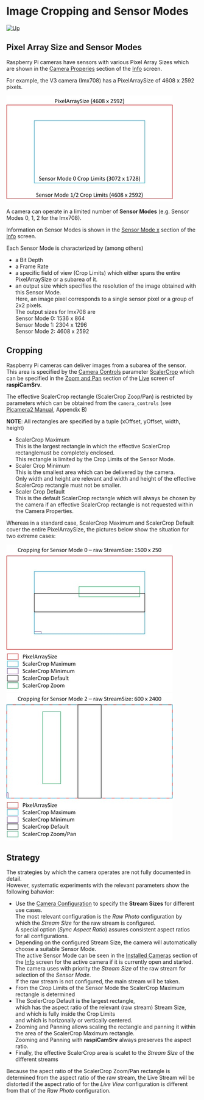 # Image Cropping and Sensor Modes

[![Up](img/goup.gif)](./ZoomPan.md)


## Pixel Array Size and Sensor Modes

Raspberry Pi cameras have sensors with various Pixel Array Sizes which are shown in the [Camera Properies](./Information.md#camera-properties) section of the [Info](./Information.md) screen.

For example, the V3 camera (Imx708) has a PixelArraySize of 4608 x 2592 pixels.

![SensorModes](./img/Cropping_SensorModes.jpg)

A camera can operate in a limited number of **Sensor Modes** (e.g. Sensor Modes 0, 1, 2 for the Imx708).

Information on Sensor Modes is shown in the [Sensor Mode x](./Information.md#sensor-modes) section of the [Info](./Information.md) screen.

Each Sensor Mode is characterized by (among others) 
- a Bit Depth
- a Frame Rate
- a specific field of view (Crop Limits) which either spans the entire PixelArraySize or a subarea of it.
- an output size which specifies the resolution of the image obtained with this Sensor Mode.   
Here, an image pixel corresponds to a single sensor pixel or a group of 2x2 pixels.   
The output sizes for Imx708 are    
Sensor Mode 0: 1536 x 864    
Sensor Mode 1: 2304 x 1296    
Sensor Mode 2: 4608 x 2592

## Cropping

Raspberry Pi cameras can deliver images from a subarea of the sensor.    
This area is specified by the [Camera Controls](./CameraControls.md) parameter [ScalerCrop](./ZoomPan.md#current-scalercrop-zoom) which can be specified in the [Zoom and Pan](./ZoomPan.md) section of the [Live](./LiveScreen.md) screen of **raspiCamSrv**.

The effective ScalerCrop rectangle (ScalerCrop Zoop/Pan) is restricted by parameters which can be obtained from the ```camera_controls``` (see [Picamera2 Manual](./picamera2-manual.pdf), Appendix B)

**NOTE**: All rectangles are specified by a tuple (xOffset, yOffset, width, height)

- ScalerCrop Maximum    
This is the largest rectangle in which the effective ScalerCrop rectanglemust be completely enclosed.    
This rectangle is limited by the Crop Limits of the Sensor Mode.
- Scaler Crop Minimum   
This is the smallest area which can be delivered by the camera.    
Only width and height are relevant and width and height of the effective ScalerCrop rectangle must not be smaller.
- Scaler Crop Default     
This is the default ScalerCrop rectangle which will always be chosen by the camera if an effective ScalerCrop rectangle is not requested within the Camera Properties.    

Whereas in a standard case, ScalerCrop Maximum and ScalerCrop Default cover the entire PixelArraySize, the pictures below show the situation for two extreme cases:

![ScalerCrop Sensor Mode 0](./img/Cropping_ScalerCrop_0.jpg) &nbsp; ![ScalerCrop Sensor Mode 0](./img/Cropping_ScalerCrop_2.jpg)

## Strategy

The strategies by which the camera operates are not fully documented in detail.   
However, systematic experiments with the relevant parameters show the following bahavior:

- Use the [Camera Configuration](./Configuration.md) to specify the **Stream Sizes** for different use cases.    
The most relevant configuration is the *Raw Photo* configuration by which the *Stream Size* for the raw stream is configured.    
A special option (*Sync Aspect Ratio*) assures consistent aspect ratios for all configurations.
- Depending on the configured Stream Size, the camera will automatically choose a suitable Sensor Mode.    
The active Sensor Mode can be seen in the [Installed Cameras](./Information.md#camera-x) section of the [Info](./Information.md) screen for the active camera if it is currently open and started.   
The camera uses with priority the *Stream Size* of the raw stream for selection of the *Sensor Mode*.    
If the raw stream is not configured, the main stream will be taken.
- From the Crop Limits of the Sensor Mode the ScalerCrop Maximum rectangle is determined 
- The ScelerCrop Default is the largest rectangle,    
which has the aspect ratio of the relevant (raw stream) Stream Size,    
and which is fully inside the Crop Limits   
and which is horizonally or vertically centered.
- Zooming and Panning allows scaling the rectangle and panning it within the area of the ScalerCrop Maximum rectangle.    
Zooming and Panning with **raspiCamSrv** always preserves the aspect ratio.
- Finally, the effective ScalerCrop area is scalet to the *Stream Size* of the different streams

Because the apect ratio of the ScalerCrop Zoom/Pan rectangle is determined from the aspect ratio of the raw stream, the Live Stream will be distorted if the aspect ratio of for the *Live View* configuration is different from that of the *Raw Photo* configuration.
